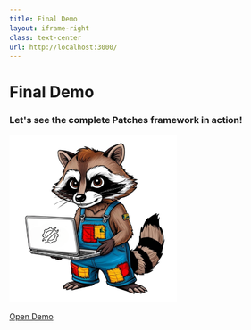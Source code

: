 ```yaml
---
title: Final Demo
layout: iframe-right
class: text-center
url: http://localhost:3000/
---
```


# Final Demo

### Let's see the **complete Patches** framework in action!

<img src="../patches.svg" alt="Final demo" width="300px" />

[Open Demo](http://localhost:3000/)
